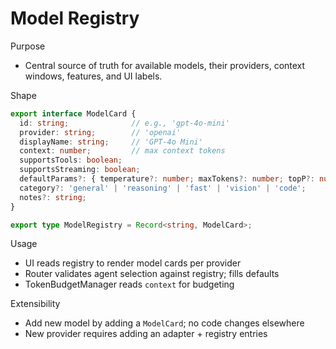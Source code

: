 # Model Registry

Purpose
- Central source of truth for available models, their providers, context windows, features, and UI labels.

Shape
```ts
export interface ModelCard {
  id: string;              // e.g., 'gpt-4o-mini'
  provider: string;        // 'openai'
  displayName: string;     // 'GPT‑4o Mini'
  context: number;         // max context tokens
  supportsTools: boolean;
  supportsStreaming: boolean;
  defaultParams?: { temperature?: number; maxTokens?: number; topP?: number };
  category?: 'general' | 'reasoning' | 'fast' | 'vision' | 'code';
  notes?: string;
}

export type ModelRegistry = Record<string, ModelCard>;
```

Usage
- UI reads registry to render model cards per provider
- Router validates agent selection against registry; fills defaults
- TokenBudgetManager reads `context` for budgeting

Extensibility
- Add new model by adding a `ModelCard`; no code changes elsewhere
- New provider requires adding an adapter + registry entries
